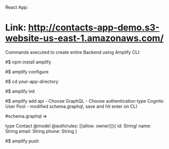 React App:

# Link: http://contacts-app-demo.s3-website-us-east-1.amazonaws.com/

Commands executed to create entire Backend using Amplify CLI:

#$ npm install amplify 

#$ amplify configure

#$ cd your-app-directory

#$ amplify init

#$ amplify add api
    - Choose GraphQL
	- Choose authentication type Cognito User Pool
	- modified schema.graphql, save and hit enter on CLI

#schema.graphql =>

type Contact @model @auth(rules: [{allow: owner}]){
    id: String!
	name: String
    email: String
    phone: String
}

#$ amplify push





